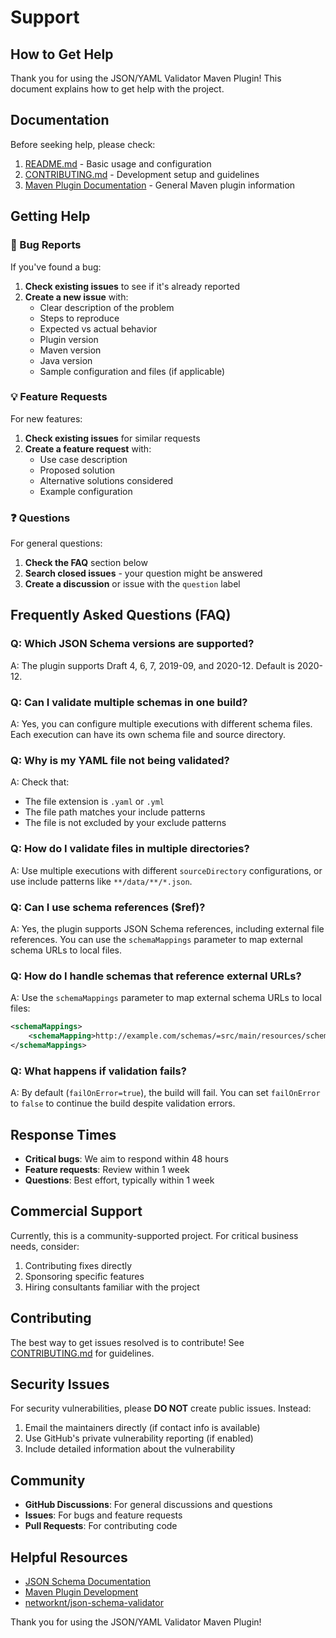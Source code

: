 # Support

## How to Get Help

Thank you for using the JSON/YAML Validator Maven Plugin! This document explains how to get help with the project.

## Documentation

Before seeking help, please check:

1. [README.md](README.md) - Basic usage and configuration
2. [CONTRIBUTING.md](CONTRIBUTING.md) - Development setup and guidelines
3. [Maven Plugin Documentation](https://maven.apache.org/plugin-developers/) - General Maven plugin information

## Getting Help

### 🐛 Bug Reports

If you've found a bug:

1. **Check existing issues** to see if it's already reported
2. **Create a new issue** with:
   - Clear description of the problem
   - Steps to reproduce
   - Expected vs actual behavior
   - Plugin version
   - Maven version
   - Java version
   - Sample configuration and files (if applicable)

### 💡 Feature Requests

For new features:

1. **Check existing issues** for similar requests
2. **Create a feature request** with:
   - Use case description
   - Proposed solution
   - Alternative solutions considered
   - Example configuration

### ❓ Questions

For general questions:

1. **Check the FAQ** section below
2. **Search closed issues** - your question might be answered
3. **Create a discussion** or issue with the `question` label

## Frequently Asked Questions (FAQ)

### Q: Which JSON Schema versions are supported?
A: The plugin supports Draft 4, 6, 7, 2019-09, and 2020-12. Default is 2020-12.

### Q: Can I validate multiple schemas in one build?
A: Yes, you can configure multiple executions with different schema files. Each execution can have its own schema file and source directory.

### Q: Why is my YAML file not being validated?
A: Check that:
- The file extension is `.yaml` or `.yml`
- The file path matches your include patterns
- The file is not excluded by your exclude patterns

### Q: How do I validate files in multiple directories?
A: Use multiple executions with different `sourceDirectory` configurations, or use include patterns like `**/data/**/*.json`.

### Q: Can I use schema references ($ref)?
A: Yes, the plugin supports JSON Schema references, including external file references. You can use the `schemaMappings` parameter to map external schema URLs to local files.

### Q: How do I handle schemas that reference external URLs?
A: Use the `schemaMappings` parameter to map external schema URLs to local files:
```xml
<schemaMappings>
    <schemaMapping>http://example.com/schemas/=src/main/resources/schemas/</schemaMapping>
</schemaMappings>
```

### Q: What happens if validation fails?
A: By default (`failOnError=true`), the build will fail. You can set `failOnError` to `false` to continue the build despite validation errors.

## Response Times

- **Critical bugs**: We aim to respond within 48 hours
- **Feature requests**: Review within 1 week
- **Questions**: Best effort, typically within 1 week

## Commercial Support

Currently, this is a community-supported project. For critical business needs, consider:

1. Contributing fixes directly
2. Sponsoring specific features
3. Hiring consultants familiar with the project

## Contributing

The best way to get issues resolved is to contribute! See [CONTRIBUTING.md](CONTRIBUTING.md) for guidelines.

## Security Issues

For security vulnerabilities, please **DO NOT** create public issues. Instead:

1. Email the maintainers directly (if contact info is available)
2. Use GitHub's private vulnerability reporting (if enabled)
3. Include detailed information about the vulnerability

## Community

- **GitHub Discussions**: For general discussions and questions
- **Issues**: For bugs and feature requests
- **Pull Requests**: For contributing code

## Helpful Resources

- [JSON Schema Documentation](https://json-schema.org/)
- [Maven Plugin Development](https://maven.apache.org/plugin-developers/)
- [networknt/json-schema-validator](https://github.com/networknt/json-schema-validator)

Thank you for using the JSON/YAML Validator Maven Plugin!